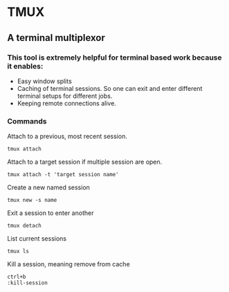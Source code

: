 # TMUX
## A terminal multiplexor

### This tool is extremely helpful for terminal based work because it enables:

* Easy window splits
* Caching of terminal sessions. So one can exit and enter different terminal setups for different jobs.
* Keeping remote connections alive.

### Commands

Attach to a previous, most recent session.

	tmux attach

Attach to a target session if multiple session are open.

	tmux attach -t 'target session name'

Create a new named session

	tmux new -s name

Exit a session to enter another

	tmux detach

List current sessions

	tmux ls

Kill a session, meaning remove from cache

	ctrl+b
	:kill-session 
